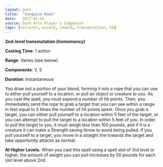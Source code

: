 ```yaml
---
layout: post
title:  "Sanguine Rope"
date:   2017-01-01
source: Dark Arts Player's Companion
tags: [sorcerer, wizard, level5, transmutation, hb]
---
```


**2nd-level transmutation (hemomancy)**

**Casting Time**: 1 action

**Range**: Varies (see below)

**Components**: V, S

**Duration**: Instantaneous

You draw out a portion of your blood, forming it into a rope that you can use to either pull yourself to a location, or pull an object or creature to you. As you cast the spell, you must expend a number of hit points. Then, you immediately send the rope to grab a target that you can see within a range in feet equal to 5 times the number of hit points spent. Once you grab a target, you can either pull yourself to a location within 5 feet of the target, or you can attempt to pull the target to a location within 5 feet of you. In order to pull the target to you, it must weigh less than 100 pounds, and if it is a creature it can make a Strength saving throw to avoid being pulled. If you pull yourself to a target, you move in a straight line towards the target and take opportunity attacks as normal.

**At Higher Levels.** When you cast this spell using a spell slot of 3rd level or higher, the amount of weight you can pull increases by 50 pounds for each slot level above 2nd.
